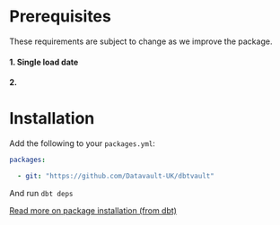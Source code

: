 # Prerequisites 
These requirements are subject to change as we improve the package.

#### 1. Single load date

#### 2. 




# Installation 

Add the following to your ```packages.yml```:

```yaml
packages:

  - git: "https://github.com/Datavault-UK/dbtvault"
```
And run 
```dbt deps```

[Read more on package installation (from dbt)](https://docs.getdbt.com/docs/package-management)